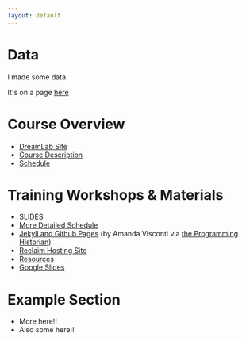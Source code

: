```yaml
---
layout: default
---
```


# Data
I made some data.

It's on a page [here](data.html)



# Course Overview

* [DreamLab Site](http://web.sas.upenn.edu/dream-lab/2018/10/29/dh-library/)
* [Course Description](Planning-doc.html)
* [Schedule](schedule.html)


# Training Workshops & Materials
* [SLIDES](dreamslides)
* [More Detailed Schedule](schedule-w-notes.html)
* [Jekyll and Github Pages](https://programminghistorian.org/en/lessons/building-static-sites-with-jekyll-github-pages) (by Amanda Visconti via [the Programming Historian](https://programminghistorian.org/))
* [Reclaim Hosting Site](http://dreamlablibrary.info/)
* [Resources](resources.html)
* [Google Slides](https://drive.google.com/open?id=1wiz3hgnMLqWgmrg90jJ_S8HFM5mngzRi)


# Example Section
* More here!!
* Also some here!!
